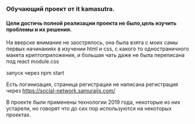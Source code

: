 ### Обучающий проект от it kamasutra.

#### Цели достичь полной реализации проекта не было,цель изучить проблемы и их решения.

На вверске внимание не заострялось, она была взята с моих самы первых начинаниях в изучении html и css,
с какого то одностраничного макета криптоприложения, и большая чать даже не была переписана под react module.css

запуск через npm start

Есть логинизация, страница регистрации не написана регистрация через https://social-network.samuraijs.com/

В проекте были применены технологии 2019 года, некоторые из них устарели,
но говорят что до сих пор используются на некоторых проектах.

